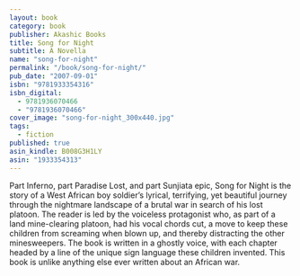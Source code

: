 ```yaml
---
layout: book
category: book
publisher: Akashic Books
title: Song for Night
subtitle: A Novella
name: "song-for-night"
permalink: "/book/song-for-night/"
pub_date: "2007-09-01"
isbn: "9781933354316"
isbn_digital: 
  - 9781936070466
  - "9781936070466"
cover_image: "song-for-night_300x440.jpg"
tags: 
  - fiction
published: true
asin_kindle: B008G3H1LY
asin: "1933354313"
---
```


Part Inferno, part Paradise Lost, and part Sunjiata epic, Song for Night is the story of a West African boy soldier’s lyrical, terrifying, yet beautiful journey through the nightmare landscape of a brutal war in search of his lost platoon. The reader is led by the voiceless protagonist who, as part of a land mine-clearing platoon, had his vocal chords cut, a move to keep these children from screaming when blown up, and thereby distracting the other minesweepers. The book is written in a ghostly voice, with each chapter headed by a line of the unique sign language these children invented. This book is unlike anything else ever written about an African war.